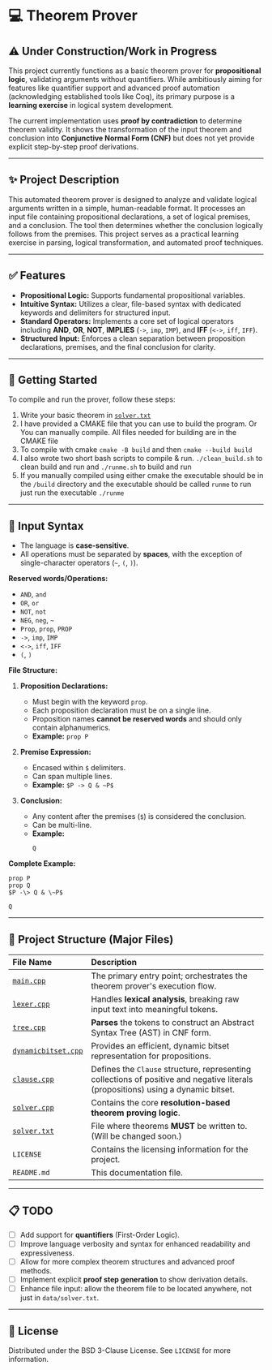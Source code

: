 # 💻 Theorem Prover

## ⚠️ Under Construction/Work in Progress

This project currently functions as a basic theorem prover for **propositional logic**, validating arguments without quantifiers. While ambitiously aiming for features like quantifier support and advanced proof automation (acknowledging established tools like Coq), its primary purpose is a **learning exercise** in logical system development.

The current implementation uses **proof by contradiction** to determine theorem validity. It shows the transformation of the input theorem and conclusion into **Conjunctive Normal Form (CNF)** but does not yet provide explicit step-by-step proof derivations.

---

## ✨ Project Description

This automated theorem prover is designed to analyze and validate logical arguments written in a simple, human-readable format. It processes an input file containing propositional declarations, a set of logical premises, and a conclusion. The tool then determines whether the conclusion logically follows from the premises. This project serves as a practical learning exercise in parsing, logical transformation, and automated proof techniques.

---

## ✅ Features

* **Propositional Logic:** Supports fundamental propositional variables.
* **Intuitive Syntax:** Utilizes a clear, file-based syntax with dedicated keywords and delimiters for structured input.
* **Standard Operators:** Implements a core set of logical operators including **AND**, **OR**, **NOT**, **IMPLIES** (`->`, `imp`, `IMP`), and **IFF** (`<->`, `iff`, `IFF`).
* **Structured Input:** Enforces a clean separation between proposition declarations, premises, and the final conclusion for clarity.

---

## 🚀 Getting Started

To compile and run the prover, follow these steps:

1.  Write your basic theorem in [`solver.txt`](data/solver.txt)
2.  I have provided a CMAKE file that you can use to build the program. Or You can manually compile. All files needed for building are in the CMAKE file
3. To compile with cmake `cmake -B build` and then `cmake --build build`
4. I also wrote two short bash scripts to compile & run. `./clean_build.sh` to clean build and run and `./runme.sh` to build and run
5. If you manually compiled using either cmake the executable should be in the `/build` directory and the executable should be called `runme` to run just run the executable `./runme`
 
---

## 📝 Input Syntax

* The language is **case-sensitive**.
* All operations must be separated by **spaces**, with the exception of single-character operators (`~`, `(`, `)`).

**Reserved words/Operations:**
* `AND`, `and`
* `OR`, `or`
* `NOT`, `not`
* `NEG`, `neg`, `~`
* `Prop`, `prop`, `PROP`
* `->`, `imp`, `IMP`
* `<->`, `iff`, `IFF`
* `(`, `)`

**File Structure:**

1.  **Proposition Declarations:**
    * Must begin with the keyword `prop`.
    * Each proposition declaration must be on a single line.
    * Proposition names **cannot be reserved words** and should only contain alphanumerics.
    * **Example:** `prop P`

2.  **Premise Expression:**
    * Encased within `$` delimiters.
    * Can span multiple lines.
    * **Example:** `$P -> Q & ~P$`

3.  **Conclusion:**
    * Any content after the premises (`$`) is considered the conclusion.
    * Can be multi-line.
    * **Example:**
        ```
        Q
        ```

**Complete Example:**

```
prop P
prop Q
$P -\> Q & \~P$

Q
```



---

## 📂 Project Structure (Major Files)

| File Name                                   | Description                                                                     |
| :------------------------------------------ | :------------------------------------------------------------------------------ |
| [`main.cpp`](src/main.cpp)              | The primary entry point; orchestrates the theorem prover's execution flow.      |
| [`lexer.cpp`](src/lexer.cpp)            | Handles **lexical analysis**, breaking raw input text into meaningful tokens.   |
| [`tree.cpp`](src/tree.cpp)              | **Parses** the tokens to construct an Abstract Syntax Tree (AST) in CNF form.  |
| [`dynamicbitset.cpp`](src/dynamicbitset.cpp) | Provides an efficient, dynamic bitset representation for propositions.          |
| [`clause.cpp`](src/clause.cpp)          | Defines the `Clause` structure, representing collections of positive and negative literals (propositions) using a dynamic bitset. |
| [`solver.cpp`](src/solver.cpp)          | Contains the core **resolution-based theorem proving logic**.                   |
| [`solver.txt`](data/solver.txt)                           | File where theorems **MUST** be written to. (Will be changed soon.)          |
| `LICENSE`                                   | Contains the licensing information for the project.                             |
| `README.md`                                 | This documentation file.                                                        |

---

## 📋 TODO

* [ ] Add support for **quantifiers** (First-Order Logic).
* [ ] Improve language verbosity and syntax for enhanced readability and expressiveness.
* [ ] Allow for more complex theorem structures and advanced proof methods.
* [ ] Implement explicit **proof step generation** to show derivation details.
* [ ] Enhance file input: allow the theorem file to be located anywhere, not just in `data/solver.txt`.

---

## 📄 License

Distributed under the BSD 3-Clause License. See `LICENSE` for more information.
